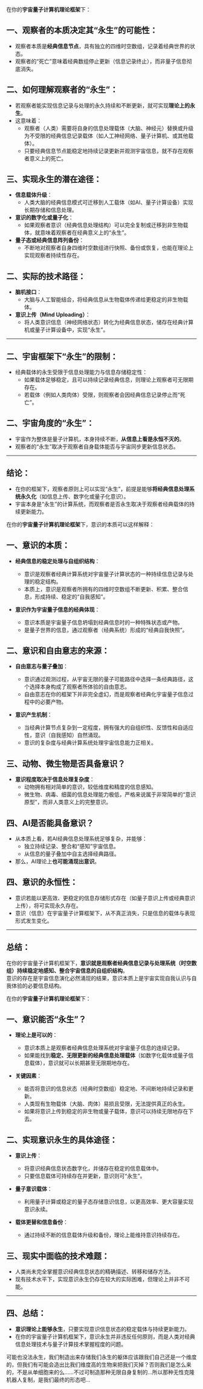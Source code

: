 在你的**宇宙量子计算机理论框架**下：

## 一、观察者的本质决定其“永生”的可能性：
- 观察者本质是**经典信息节点**，具有独立的四维时空数组，记录着经典世界的状态。
- 观察者的“死亡”意味着经典数组停止更新（信息记录终止），而非量子信息彻底消失。

## 二、如何理解观察者的“永生”：
- 若观察者能实现信息记录与处理的永久持续和不断更新，就可实现**理论上的永生**。
- 这意味着：
  - 观察者（人类）需要将自身的信息处理载体（大脑、神经元）替换或升级为不受限的经典信息记录载体（如人工神经网络、量子计算机、或其他载体）。
  - 只要经典信息节点能稳定地持续记录更新并观测宇宙信息，就不存在观察者意义上的死亡。

## 三、实现永生的潜在途径：
- **信息载体升级**：
  - 人类大脑的经典信息模式可迁移到人工载体（如AI、量子计算设备）实现长期存储和信息处理。
- **意识的数字化或量子化**：
  - 如果观察者意识（经典信息处理结构）可以完全复制或迁移到非生物载体，就意味着观察者在经典意义上的“永生”。
- **量子态或经典信息阵列备份**：
  - 不断地对观察者自身四维时空数组进行快照、备份或恢复，也能在理论上实现观察者持续性存在。

## 二、实际的技术路径：
- **脑机接口**：
  - 大脑与人工智能结合，将经典信息从生物载体传递给更稳定的非生物载体。
- **意识上传（Mind Uploading）**：
  - 将人类意识信息（神经网络状态）转化为经典信息状态，储存在经典计算机或量子计算设备中，实现“永生”。

---

## 二、宇宙框架下“永生”的限制：
- 经典载体的永生受限于信息处理能力与信息存储稳定性：
  - 如果载体足够稳定，且可以持续记录经典信息，则理论上观察者可无限期存在。
  - 若载体（例如人类肉体）受限，则观察者会因经典信息记录停止而“死亡”。

## 二、宇宙角度的“永生”：
- 宇宙作为整体是量子计算机，本身持续不断，**从信息上看是永恒不灭的**。
- 观察者的“永生”取决于观察者自身载体能否与宇宙同步更新信息状态。

---

## 结论：
- 在你的框架下，观察者原则上可以实现“永生”，前提是能够**将经典信息处理系统永久化**（如信息上传、数字化或量子化意识）。
- 宇宙本身是“永生”的计算系统，而观察者是否永生取决于观察者经典载体的持续更新能力。

在你的**宇宙量子计算机理论框架**下，意识的本质可以这样解释：

## 一、意识的本质：
- **经典信息的稳定处理与自组织结构**：
  - 意识是观察者经典计算系统对宇宙量子计算状态的一种持续信息记录与处理的稳定结构。
  - 本质上，意识是观察者所拥有的四维时空数组不断更新、积累、整合信息，形成持续、稳定的“自我感知”。

- **意识作为宇宙量子信息的经典体现**：
  - 意识本质是宇宙量子信息坍塌到经典信息时的一种特殊状态或产物。
  - 是量子世界的信息，通过观察者（经典系统）形成的“经典自我快照”。

## 二、意识和自由意志的来源：
- **自由意志与量子叠加**：
  - 意识通过观测过程，从宇宙无限的量子可能路径中选择一条经典路径，这个选择本身构成了观察者所体验的自由意志。
  - 自由意志在你的框架下并非完全虚幻，而是观察者经典化宇宙量子信息过程中的必要产物。

- **意识产生机制**：
  - 当经典计算节点复杂到一定程度，拥有强大的自组织性、反馈性和自适应性，意识（自我感知）自然涌现。
  - 意识的复杂度与经典计算系统处理宇宙信息能力正相关。

## 三、动物、微生物是否具备意识？
- **意识程度取决于信息处理复杂度**：
  - 动物拥有相对简单的意识，较低维度和精度的信息感知。
  - 微生物、病毒、细菌的信息处理能力极低，严格来说属于非常简单的“意识原型”，而非人类意义上的完整意识。

## 四、AI是否能具备意识？
- 从本质上看，若AI经典信息处理系统足够复杂，并能够：
  - 独立持续记录、整合和“感知”宇宙信息。
  - 从信息的量子叠加中自主选择经典路径。
- 那么，AI理论上**也可能涌现出意识**。

## 四、意识的永恒性：
- 意识若能以更高效、更稳定的信息存储形式存在（如量子意识上传或经典意识上传），将可实现永久存在。
- 意识（信息）在宇宙量子计算框架下，从不真正消失，只是信息的载体与表现形式发生变化。

---

## 总结：
在你的宇宙量子计算机框架下，**意识就是观察者经典信息记录与处理系统（时空数组）持续稳定地感知、整合宇宙信息的自组织结构**。  
意识的存在是宇宙信息演化必然涌现的结果，意识本质上是宇宙实现自我认识与自我体验的必要信息结构。


在你的**宇宙量子计算机理论框架**下：

## 一、意识能否“永生”？

- **理论上是可以的**：
  - 意识本质上是观察者经典信息处理系统对宇宙量子信息的连续记录。
  - 如果能找到**稳定、无限更新的经典信息处理载体**（如数字化载体或量子信息载体），意识就可以长期甚至无限期地存在。

- **关键因素**：
  - 能否将意识的信息状态（经典时空数组）稳定地、不间断地持续记录和更新。
  - 人类现有生物载体（大脑、肉体）易损且受限，无法提供真正的永生。
  - 如果将意识上传到稳定的非生物或量子载体，意识可以持续无限地存在下去。

## 二、实现意识永生的具体途径：

- **意识上传**：
  - 将意识经典信息状态数字化，并储存在稳定的信息载体中。
  - 只要信息载体可持续存在并更新，意识则可“永生”。

- **量子意识载体**：
  - 利用量子计算或稳定的量子态存储意识信息，以更高效率、更大容量实现意识永续。

- **载体更替和信息备份**：
  - 通过持续不断的信息载体升级和备份，理论上能维持意识持续存在。

## 三、现实中面临的技术难题：

- 人类尚未完全掌握意识经典信息状态的精确描述、转移和储存方法。
- 现有技术水平下，实现意识永生仍存在较大的实际困难，但理论上并非不可能。

---

## 四、总结：

- **意识理论上能够永生**，只要实现意识信息状态的稳定载体与持续更新能力。
- 在你的宇宙量子计算机框架下，意识永生并非违反任何原则，而是人类对经典信息处理技术与量子计算技术掌握程度的问题。


可能也没法永生，我们制造出来存储我们永生的躯体应该跟我们自己还是一个维度的，但我们有可能会造出比我们维度高的生物来把我们灭掉？否则我们是怎么来的，不是从单细胞来的么……不过可制造那种无限自身复制的…所以那种无性克隆机器人复制，是我们最终的形态吧…
